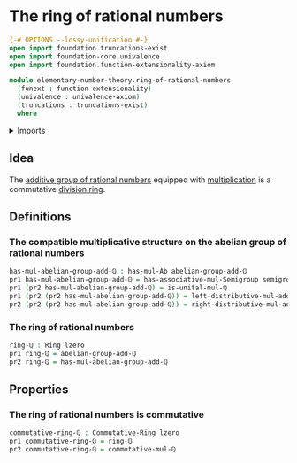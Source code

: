 # The ring of rational numbers

```agda
{-# OPTIONS --lossy-unification #-}
open import foundation.truncations-exist
open import foundation-core.univalence
open import foundation.function-extensionality-axiom

module elementary-number-theory.ring-of-rational-numbers
  (funext : function-extensionality)
  (univalence : univalence-axiom)
  (truncations : truncations-exist)
  where
```

<details><summary>Imports</summary>

```agda
open import commutative-algebra.commutative-rings funext univalence truncations

open import elementary-number-theory.additive-group-of-rational-numbers funext univalence truncations
open import elementary-number-theory.multiplication-rational-numbers funext univalence truncations
open import elementary-number-theory.multiplicative-monoid-of-rational-numbers funext univalence truncations

open import foundation.coproduct-types funext univalence truncations
open import foundation.dependent-pair-types
open import foundation.unital-binary-operations
open import foundation.universe-levels

open import group-theory.semigroups funext univalence

open import ring-theory.rings funext univalence truncations
```

</details>

## Idea

The
[additive group of rational numbers](elementary-number-theory.additive-group-of-rational-numbers.md)
equipped with
[multiplication](elementary-number-theory.multiplication-rational-numbers.md) is
a commutative [division ring](ring-theory.division-rings.md).

## Definitions

### The compatible multiplicative structure on the abelian group of rational numbers

```agda
has-mul-abelian-group-add-ℚ : has-mul-Ab abelian-group-add-ℚ
pr1 has-mul-abelian-group-add-ℚ = has-associative-mul-Semigroup semigroup-mul-ℚ
pr1 (pr2 has-mul-abelian-group-add-ℚ) = is-unital-mul-ℚ
pr1 (pr2 (pr2 has-mul-abelian-group-add-ℚ)) = left-distributive-mul-add-ℚ
pr2 (pr2 (pr2 has-mul-abelian-group-add-ℚ)) = right-distributive-mul-add-ℚ
```

### The ring of rational numbers

```agda
ring-ℚ : Ring lzero
pr1 ring-ℚ = abelian-group-add-ℚ
pr2 ring-ℚ = has-mul-abelian-group-add-ℚ
```

## Properties

### The ring of rational numbers is commutative

```agda
commutative-ring-ℚ : Commutative-Ring lzero
pr1 commutative-ring-ℚ = ring-ℚ
pr2 commutative-ring-ℚ = commutative-mul-ℚ
```
